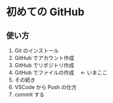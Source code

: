 # 初めての GitHub

## 使い方

1. Git のインストール
2. GitHub でアカウント作成
3. GitHub でリポジトリ作成
4. GitHub でファイルの作成　 ← いまここ
5. その続き
6. VSCode から Push の仕方
7. commit する
